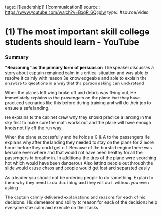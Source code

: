 tags:: [[leadership]] [[communication]]
source:: https://www.youtube.com/watch?v=BbqR_6Qgplw
type:: #source/video 

# (1) The most important skill college students should learn - YouTube

### Summary
**"Reasoning" as the primary form of persuasion**
The speaker discusses a story about captain remained calm in a critical situation and was able to resolve it calmly with reason
Be knowledgeable and able to explain the answers to questions in a way that the person asking can understand 


When the planes left wing broke off and debris was flying out,
He immediately explains to the passengers on the plane that they have practiced scenarios like this before during training and will do their job to ensure a safe landing.

He explains to the cabinet crew why they should practice a landing in the sky first to make sure the math works out and the plane will have enough knots not fly off the run way

When the plane successfully and he holds a Q & A to the passengers
He explains why after the landing they needed to stay on the plane for 2 more hours before they could get off.
Because of the bursted engine there was kersone everywhere and that would not have been healthy for all the passengers to breathe in. In additional the tires of the plane were scorching hot which would have been dangerous
Also letting people out through the slide would cause chaos and people would get lost and separated easily 

As a leader you should not be ordering people to do something.
Explain to them why they need to do that thing and they will do it without you even asking 

The captain calmly delivered explanations and reasons for each of his decisions. His demeanor and ability to reason for each of the decisions help everyone stay calm and execute on their tasks
